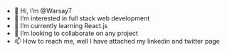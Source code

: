 - 👋 Hi, I’m @WarsayT
- 👀 I’m interested in full stack web development
- 🌱 I’m currently learning React.js
- 💞️ I’m looking to collaborate on any project
- 📫 How to reach me, well I have attached my linkedin and twitter page

<!---
WarsayT/WarsayT is a ✨ special ✨ repository because its `README.md` (this file) appears on your GitHub profile.
You can click the Preview link to take a look at your changes.
--->
